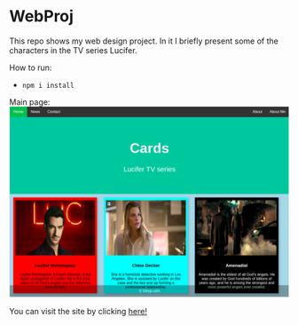 # WebProj
This repo shows my web design project. In it I briefly present some of the characters in the TV series Lucifer.

How to run:
- `npm i install`

Main page:
![GitHub Logo](/main.png)


You can visit the site by clicking [here!](https://gabrielgenkov.github.io/WebProj/main/html/index.html)

